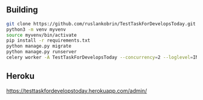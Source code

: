 ## Building

```bash
git clone https://github.com/ruslankobrin/TestTaskForDevelopsToday.git
python3 -m venv myvenv
source myvenv/bin/activate
pip install -r requirements.txt
python manage.py migrate
python manage.py runserver
celery worker -A TestTaskForDevelopsToday --concurrency=2 --loglevel=INFO --beat -E
```

## Heroku
https://testtaskfordevelopstoday.herokuapp.com/admin/
